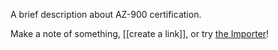 A brief description about AZ-900 certification.

Make a note of something, [[create a link]], or try [the Importer](https://help.obsidian.md/Plugins/Importer)!